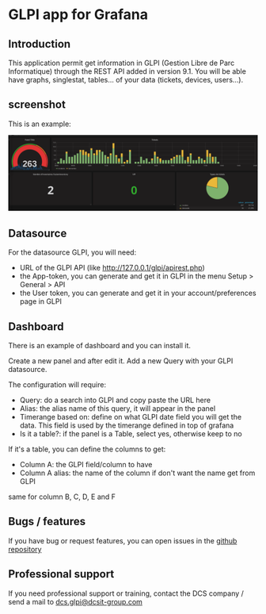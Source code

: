 # GLPI app for Grafana

## Introduction

This application permit get information in GLPI (Gestion Libre de Parc Informatique) through the REST API added in
version 9.1. You will be able have graphs, singlestat, tables... of your data (tickets, devices, users...).

## screenshot

This is an example:

![screenshot1](https://raw.githubusercontent.com/ddurieux/glpi_app_grafana/master/screenshot1.png)

## Datasource

For the datasource GLPI, you will need:

* URL of the GLPI API (like http://127.0.0.1/glpi/apirest.php)
* the App-token, you can generate and get it in GLPI in the menu Setup > General > API
* the User token, you can generate and get it in your account/preferences page in GLPI

## Dashboard

There is an example of dashboard and you can install it.

Create a new panel and after edit it.
Add a new Query with your GLPI datasource.

The configuration will require:

* Query: do a search into GLPI and copy paste the URL here
* Alias: the alias name of this query, it will appear in the panel
* Timerange based on: define on what GLPI date field you will get the data. This field is used by the timerange defined in top of grafana
* Is it a table?: if the panel is a Table, select yes, otherwise keep to no

If it's a table, you can define the columns to get:

* Column A: the GLPI field/column to have
* Column A alias: the name of the column if don't want the name get from GLPI

same for column B, C, D, E and F


## Bugs / features

If you have bug or request features, you can open issues in the [github repository](https://github.com/ddurieux/glpi_app_grafana)

## Professional support

If you need professional support or training, contact the DCS company / send a mail to [dcs.glpi@dcsit-group.com](mailto:dcs.glpi@dcsit-group.com)

